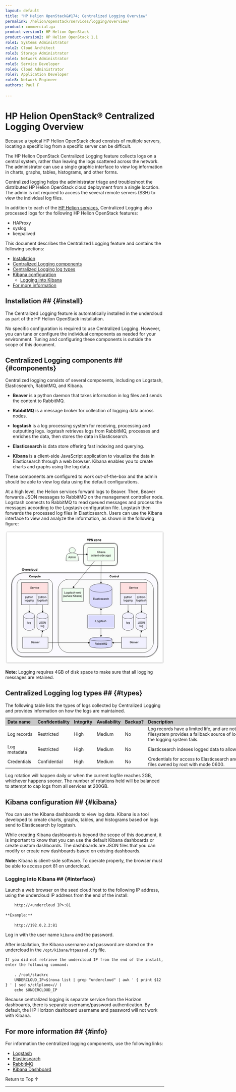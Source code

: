 ```yaml
---
layout: default
title: "HP Helion OpenStack&#174; Centralized Logging Overview"
permalink: /helion/openstack/services/logging/overview/
product: commercial.ga
product-version1: HP Helion OpenStack
product-version2: HP Helion OpenStack 1.1
role1: Systems Administrator 
role2: Cloud Architect 
role3: Storage Administrator 
role4: Network Administrator 
role5: Service Developer 
role6: Cloud Administrator 
role7: Application Developer 
role8: Network Engineer 
authors: Paul F

---
```

<!--UNDER REVISION-->

<script>

function PageRefresh {
onLoad="window.refresh"
}

PageRefresh();

</script>


# HP Helion OpenStack&#174; Centralized Logging Overview

Because a typical HP Helion OpenStack cloud consists of multiple servers, locating a specific log from a specific server can be difficult.

The HP Helion OpenStack Centralized Logging feature collects logs on a central system, rather than leaving the logs scattered across the network. The administrator can use a single graphic interface to view log information in charts, graphs, tables, histograms, and other forms.

Centralized logging helps the administrator triage and troubleshoot the distributed HP Helion OpenStack cloud deployment from a single location. The admin is not required to access the several remote servers (SSH) to view the individual log files.

In addition to each of the [HP Helion services](/helion/openstack/services/overview/), Centralized Logging also processed logs for the following HP Helion OpenStack features:

- HAProxy
- syslog
- keepalived 

This document describes the Centralized Logging feature and contains the following sections:

* [Installation](install)
* [Centralized Logging components](components)
* [Centralized Logging log types](types)
* [Kibana configuration](kibana)
	* [Logging into Kibana](interface)
* [For more information](info)

## Installation ## {#install}

The Centralized Logging feature is automatically installed in the undercloud as part of the HP Helion OpenStack installation. 

No specific configuration is required to use Centralized Logging. However, you can tune or configure the individual components as needed for your environment. Tuning and configuring these components is outside the scope of this document. 

## Centralized Logging components ## {#components}

Centralized logging consists of several components, including on Logstash, Elasticsearch, RabbitMQ, and Kibana. 

* **Beaver** is a python daemon that takes information in log files and sends the content to RabbitMQ.

* **RabbitMQ** is a message broker for collection of logging data across nodes. 

* **logstash** is a log processing system for receiving, processing and outputting logs. logstash retrieves logs from RabbitMQ, processes and enriches the data, then stores the data in Elasticsearch.  

* **Elasticsearch** is data store offering fast indexing and querying.  

* **Kibana** is a client-side JavaScript application to visualize the data in Elasticsearch through a web browser. Kibana enables you to create charts and graphs using the log data. 

These components are configured to work out-of-the-box and the admin should be able to view log data using the default configurations.

At a high level, the Helion services forward logs to Beaver. Then, Beaver forwards JSON messages to RabbitMQ on the management controller node. Logstash connects to RabbitMQ to read queued messages and process the messages according to the Logstash configuration file. Logstash then forwards the processed log files in Elasticsearch. Users can use the Kibana interface to view and analyze the information, as shown in the following figure:

<img src="media/centrallogging75.png">


**Note:** Logging requires 4GB of disk space to make sure that all logging messages are retained. 


## Centralized Logging log types ## {#types}

The following table lists the types of logs collected by Centralized Logging and provides information on how the logs are maintained.

<table style="text-align: left; vertical-align: top; width:1000px;">
<tr style="background-color: #C8C8C8;">
<th>Data name</th><th>Confidentiality</th><th>Integrity</th><th>
Availability</th><th>Backup?</th><th>Description</th></tr>
<tr>
<td>Log records</td><td>Restricted</td><td>High</td><td>Medium</td><td>No</td><td>Log records have a limited life, and are not archived. The log file on the local filesystem provides a fallback source of logging data (up to 20GB or 45 days) if the logging system fails.</td></tr>
<tr>
<td>Log metadata</td><td>Restricted</td><td>High</td><td>Medium</td><td>No</td><td>Elasticsearch indexes logged data to allow flexible searching.</td></tr>
<tr>
<td>Credentials</td><td>Confidential</td><td>High</td><td>Medium</td><td>No</td><td>Credentials for access to Elasticsearch and RabbitMQ are stored in configuration files owned by root with mode 0600.</td></tr>
</table>

Log rotation will happen daily or when the current logfile reaches 2GB, whichever happens sooner. The number of rotations held will be balanced to attempt to cap logs from all services at 200GB. 



## Kibana configuration ## {#kibana}

You can use the Kibana dashboards to view log data. Kibana is a tool developed to create charts, graphs, tables, and histograms based on logs send to Elasticsearch by logstash. 

While creating Kibana dashboards is beyond the scope of this document, it is important to know that you can use the default Kibana dashboards or create custom dashboards. The dashboards are JSON files that you can modify or create new dashboards based on existing dashboards.

**Note:** Kibana is client-side software. To operate properly, the browser must be able to access port 81 on undercloud. 

### Logging into Kibana ## {#interface}

Launch a web browser on the seed cloud host to the following IP address, using the undercloud IP address from the end of the install:

		http://<undercloud IP>:81 

	**Example:**

		http://192.0.2.2:81

Log in with the user name `kibana` and the password.

After installation, the Kibana username and password are stored on the undercloud in the `/opt/kibana/htpasswd.cfg` file. 

	If you did not retrieve the undercloud IP from the end of the install, enter the following command:

		. /root/stackrc
		UNDERCLOUD_IP=$(nova list | grep "undercloud" | awk ' { print $12 } ' | sed s/ctlplane=// )
		echo $UNDERCLOUD_IP

Because centralized logging is separate service from the Horizon dashboards, there is separate username/password authentication. By default, the HP Horizon dashboard username and password will not work with Kibana.

## For more information ## {#info}

For information the centralized logging components, use the following links: 

* [Logstash](http://logstash.net/) 
* [Elasticsearch](http://www.elasticsearch.org/)
* [RabbitMQ](http://www.rabbitmq.com/)
* [Kibana Dashboard](http://www.elasticsearch.org/guide/en/kibana/current/_dashboard_schema.html)

 <a href="#top" style="padding:14px 0px 14px 0px; text-decoration: none;"> Return to Top &#8593; </a>

----

